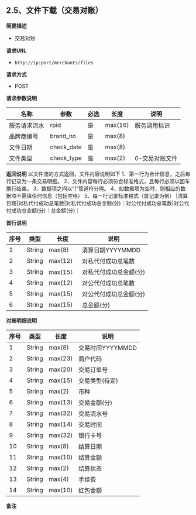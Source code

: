 ## 2.5、文件下载（交易对账）

**简要描述** 

- 交易对账

**请求URL** 

- `http://ip:port/merchants/files`

**请求方式**

- POST 

**请求参数说明** 

| **名称**     | **参数**   | **必选** | **长度** | **说明**     |
| ------------ | ---------- | ------------ | -------- | ------------ |
| 服务请求流水 | rpid       | 是           | max(16)  | 服务调用标识 |
| 品牌商编号   | brand_no   | 是           | max(8)   |              |
| 文件日期     | check_date | 是           | max(8)   |              |
| 文件类型     | check_type | 是           | max(2)   | 0-交易对账文件 |

**返回说明**
以文件流的方式返回，文件内容说明如下 
1、第一行为合计信息，之后每行记录为一条交易明细。 
2、文件内容每行必须符合标准格式，且每行必须以回车换行结束。 
3、数据项之间以“|”管道符分隔。 
4、如数据项为空时，则相应的数据项不需填任何信息（包括空格）
5、每一行记录标准格式（首记录为例） |清算日期|对私代付成功总笔数|对私代付成功总金额(分)｜对公代付成功总笔数|对公代付成功总金额(分)｜总金额(分)｜

**首行说明**

| **序号** | **类型** | **长度** | **说明**               |
| -------- | -------- | -------- | ---------------------- |
| 1        | String   | max(8)   | 清算日期YYYYMMDD       |
| 2        | String   | max(12)  | 对私代付成功总笔数     |
| 3        | String   | max(15） | 对私代付成功总金额(分) |
| 4        | String   | max(12)  | 对公代付成功总笔数     |
| 5        | String   | max(15)  | 对公代付成功总金额(分) |
| 6        | String   | max(15)  | 总金额(分)             |

**对账明细说明**

| **序号** | **类型** | **长度** | **说明**         |
| -------- | -------- | -------- | ---------------- |
| 1        | String   | max(8)   | 交易时间YYYYMMDD |
| 2        | String   | max(23)  | 商户代码         |
| 3        | String   | max(20)  | 交易订单号       |
| 4        | String   | max(15)  | 交易类型(待定)   |
| 5        | String   | max(2)   | 币种             |
| 6        | String   | max(13)  | 交易金额(分)     |
| 7        | String   | max(32)  | 交易流水号       |
| 8        | String   | max(14)  | 交易时间         |
| 9        | String   | max(32)  | 银行卡号         |
| 10       | String   | max(8)   | 结算日期         |
| 11       | String   | max(10)  | 结算金额         |
| 12       | String   | max(2)   | 结算状态         |
| 13       | String   | max(4)   | 手续费           |
| 14       | String   | max(10)  | 红包金额         |

**备注** 
